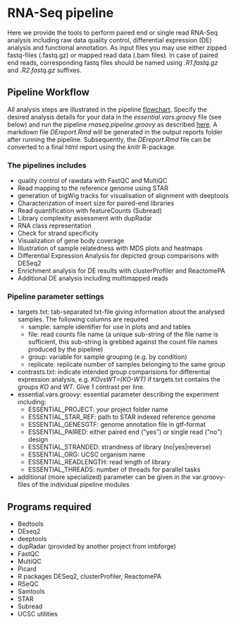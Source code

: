 # RNA-Seq pipeline
Here we provide the tools to perform paired end or single read RNA-Seq analysis including raw data quality control, differential expression (DE) analysis and functional annotation. As input files you may use either zipped fastq-files (.fastq.gz) or mapped read data (.bam files). In case of paired end reads, corresponding fastq files should be named using *.R1.fastq.gz* and *.R2.fastq.gz* suffixes.


## Pipeline Workflow
All analysis steps are illustrated in the pipeline [flowchart](https://www.draw.io/?lightbox=1&highlight=0000ff&edit=_blank&layers=1&nav=1&title=NGSpipe2go_RNAseq_pipeline.html#R7R1Zk5s489e4Knmwi%2Ft4nDOz2WSyO5OtbPYlJZCw%2BYLBATzXr%2F90AOYQNtgY8Ex2UjuDACG1Wn13ayJfLJ8%2BhGC1%2BBxA5E0kAT5N5MuJJImKJE3IPwE%2BsxZd11nDPHRh8tCm4d59QUmjkLSuXYiiwoNxEHixuyo22oHvIzsutIEwDB6LjzmBV%2FzqCsxRpeHeBl619ZsL40XSKmrm5sYNcueL5NOGlMzPAvbPeRis%2FeR7fuAjdmcJ0m6SOUYLAIPHXJN8NZEvwiCI2V%2FLpwvkEbCmEGPvXdfczYYcIj9u8sLiRdX%2F%2FXT3%2FOR9Xj7NbwX7r3%2FtaTa4%2BDmFBYIYNMllEMaLYB74wLvatJ7T%2BSLSrYCv%2FrdertLn52CFWzZvfQoC3HApksdQHD8nKw%2FWcYCbFvHSS%2B6iJzf%2Bl3Q4U5Or77k7l0%2FJt%2BjFc3rhx%2BFz7iVy%2BT1%2Fb%2FMavUrfi%2BIw%2BJmtM16H8yooE%2BhGwTq0E7g82Ld%2F339bf1xfvvz39Y%2Bv19%2Bjh%2F%2BmcoIgMQjnKN7yoJIAmkA394lkqT6gYInwGPEDIfJA7D4UERMk%2BD3PntssNP4jWWv%2But8IH53FrRF7D4s76%2Fbm%2FvrHy8003XgPwFsnn5pImodncA7dB%2FJFz5379Ib2a01Q9Dyk6J9d4r%2FmyW%2F6mhWWW%2FDAaF9pawnPcqvvAQt559lWugi8IKQPydf0P%2B6iOYEfJ%2FgkamTcIFpQpBQLKEquHNfz8p1K5CfrNL1D9658Pg8BdDEilJrtYOnaCQbNPRBFKTal21qgn43x4gUEcFNT2IZZDyiM0dNWTEjuGmpCaxLaOjU1dv2Yo1RGQoAXOSKlpIt8CPZwkVl80%2BhzpZGfY6BPB9giGUIBWzIWm8MWRTCr2KJ1gS0v3%2BLLr8K%2F%2F328vrsKlyL8%2BuH5j6l8MIt5SwylIT%2BRlaH4CXeNVfG1LzLy4RmRNPGlTfYv2c2k8dr10uFU8aBAVHpACnkopBDlx9sb9zE4%2B3O%2B%2BvLjW%2FDxXBGnEodJ9I8kXJAcdx0S%2FtgD3LcNk8OcCdMrLEDKjsmNaURBeIYfEJXVE4dXX0iTs%2FMlcH0CP3eFPBfzNtx4vp2Ns68Wm5mYsO9AuplO0ku0An5FHCk3ALLublz6TuiDCP2apbCYYQEkeHjOfypdqbQFqMCWFc1GpiVA3QKCaiqm4uiOo5qaIAlT2wRQRbbqiFDSZR0auqBrjgUdVRUECymKAnUgI6vwkUWInMJnFnFMVOczgkjS9dyNF2trhmUQfOEuLSfACIz%2FvP1wT4YuzQN8YXmBRdANRDHCq3idTirCf9%2FdnuF54j92T5iBrfa5FCcAB08qQOdiE2%2B5apCsLEKOBvWmlCK5MbDw27m9JAkQOa7vUh1CEt5Z5M771ptr1PP2AgAjSgujFbIpNZQEOlFiNQng2iMod%2FrzQ1GEGYwLCLkGPswmNyXTdh0sP1AmBDDNJ%2Fttjwl3gINPyF7HBN45HKwZSb3%2B1YXaYooFtcWoai2yztFaROlYOq6yW3jButuK%2FInp6gpreWTyTBZJRUAjbchshwoXXFu5eGMYihWQpcDJQyxtayyKJN%2F7K3AptiUfm0pqYcH0YgeB40RYRCovQjboA2wP5pCaRvr394LWsUvTKOgZG7WjB3VSa6o5DKU4bBt1rXWpSvGs4IkQPNefM5JnBSFE4RQ34wsmIyX7ghJEAW8CNbuTN%2BKT2xNJRgr5yZ5YAQizvqVt%2FKMiw%2FDEFb4waWNyG2LpK5rFTwVLWVmGhKYGRV2Fmg5EYAiKaIgSFiNFxZIMgGQw1R1bMETTAVARJB0CSVJkU9ZsQVRtLGealiqogoNFxkFkyNp5MiCVb2%2BTGGtkwcoi8PlnKn5V0akeV8qsFS0LQLQxduNB2RRZch0KlacylMo9JdXjVWwF8LnSWBEIY1hucdMGvGD405dXVBwB3nPk4lXB%2B1OYMxGMeq6EFPoE6ckSCkwmwM9pYEmcO74VrdgssFQ%2FY1D488tD9O0rnsq7P79Mv319P8vB3eWsRXWU1RausFt9jDRWodAGLh%2Fwzl%2FhSfhYEosYNcM7zs%2BoZhkPxzqhhv2%2FkYGRRt6WIe1s29fItUTecm3gnSUejJhICOepP8NDDnkrwE85HjUGOtT%2Bl5cVHhdujO4xESA9PoZgtY2DtxCRi4Z9WZQ48p5YFfiMo3mB1N%2BSWHNJLF2u0Yhi%2F0Qo%2FGL9j4RTYCpPXGhvR9QqUvZaQUu1DV3XHMlxREUxVUeVbRGopmTqjgMdxZqKGJUtyTItLFxZQFZMXVRUJBkOhIajiwKybSQpUB1G0KqZJQMQn7n9FrJaCVkRlom8zGSyN6Nzy%2F1RYaS1zNGaQ2Pe1eHgQwSgjbc2oSekZzYHISd3vlv77q81xYa1NcXUlawNIReU2cDg%2FbYpH0tMmTP5rysozHPiJJGqHTLbApr0ObkQrTwszcSdLnPWJaGXR5pUO%2Fltu5wi5RhoIticoMCXBSPuEvjEPYQBfJmTB1oIgZLxWwhsLgSmRuSTEQJXXM69xMPHGjJlzsJqI%2Fex9indQeSelruHkT6eJrvqjLJnn%2Fk9dkl3f22cYzx3SUUM4VKdVbltUXlqr6ky8kBuGnxR9ZwKuW3l08x3NHsAYdTArWxZqmBAKIuyqEhYaIVAFIGlSw6CyNEgmiITmhDaClINBe9QoBu6ZGL6AQSkmo4sQQgVU5Hso0uqmYdvI6funC0DWd1jjWXXRONogybHQYoSR12FwYMLCYLnfYY8ZN%2FKYukIKHRv8YsFIBVmzvkue43MleubFN4Fq3jWXjrLgXMnl5a2c%2Bnx8eMs6WEXPzb11mR5f3bMi%2F3p1W2ZfnC0fkuluIrFDo7nt5R%2B%2By0369W%2F%2FMPHBimNhE6wQUv3T9oFk%2BiStzZIUe3IKMYviErJ6spmXOnoLAzBc%2B6xFXkg2jJgVeMOuHZcpefTcW2Qm42gW1TnxU6MUZ60A99x5%2BuQ5mzkg454tq1RiJCgkVSGBflZ6K1mPiFltZLZdCOdQfRAMvquGUBIO3lsxi5rBTL%2BQ7XiWI0dkRt%2BGfKnXydB9wGSVYjA0sKiay08OE%2FsYVftSQbtEav4xukg8OpBWbpbC8aq2NkCywYT%2BCsNNOqTUKTHIPxJAghp3z6YU%2Bl7m9zNazukIUSM5UUtvvuuuwFiQIC1RxiYm4wggWXkrcOCF4BELrjEuOoH5HEfISIo4cXb%2FRGCv0noY5LTlXbrBTbRvXIL2Ghe7ydpiCfvLkfNyihF9iJBeGKCwQNImBFWusji%2F0SI4OQGMFg%2BjV1%2FHu2MsihpX6NWplRZ52gBHDVA1EoSWmfu7DSgcUDVSWkLxVenOnGT1MXqQgyapD6MMtVVLlnjZDLtKDpYW41HF4wC1kmatlXjKT8vG%2BohGs8uA3mmKVyDKP77gkoBTWzTv9aYCMfPkyTijhJ%2F6isMwSOFKU0iIPPAktPPZHN0aX3Fj%2BH%2FO%2FjGL3vGmjN5a6exjiFRrbGORyZLPCfx33%2BiV5eyVsNpaJZ20rEw4eT1HcSE1DJuyZzUeo1DUTWhHssPMOnxU2sPJn49kbrjkSylIclSjmM2akuylFIOvpxYmepIVuV5xZwcQLKaodWOPArkWcHjb5Saqp3XbekEpRRVOj6K7CgO9BtFEqpjjhNFxD5QZHvdhzeCIsd2U6hiaWlTZ1LH3oUKI9J6YESpQjL%2B0iGd1nlpTF06V8MOK%2BazPd7rJDZ8ppNnF6xTaZdS3sdy68OQFE3rh6QoRrckhWsw0oekKCNztXeHmnLncs6eQYmZWeX%2B69ldY4vLHUrcKqsVDTs%2Fom0lc3JFGKjtjStKDqzHNK4ct4SDlNZrGMiYwodt1ciPF2t6T1ZL2EQGlKgHiTXIQTkJNShapwgUy6HkSxdCSlxKC7JpuUvAIE9qygnSipI04J3t%2FITe4mGp5%2FgfBt0FIRfqJfGIqefi5hr%2FI4%2BH8UXg466BS1cWYWx9RFE8qVZA7AAHZIN8vIAFSgUJuH4dWWmNBA1XvL6YwG5fLy2cknh8hT2CT76s49Wa5sMEHiQoc1ahYfjmL3ucoSeZuzLIpuEynyXL6dmMu0n05%2BEpF3mETUt4XoOl6xFcu0HeAyK9TvpwX%2BpKsSirrKrN8HwPYtcQz%2FWR4blQQfUQRWsvHmmcVT5zLdo2nGN8HLqOg8Is9Bs9rTCsIlYErAq1Xob04QsZiB%2B69mKJ%2FM33x7vVj7CtVaEqw3C39dGS7FN9e8Tb2gvmI93TeGTTlGXZgedhYZHGCDH2hYC9mGyCcl49MityjzwqejGMp2vBVeX%2FxPnl8i5a3vijO22gnaq%2Bs%2F4vvko%2BScTpxICCQpdm0dxnCetdK%2FBpqPlOBd4czJS4ddyjIW1VyTxERIEaKXXbN7nw8opNa3a3hPleKzmF0BINZDuSbkuOYQFoObZkAmSqOhJMQZyKliWZJoIahrJsAMG0LUMVBc2EDrB1UVQUAxi6WvzIMXIKabQw%2Fp0t13W0cP3nH6wK7Q%2FWjDffDxZleV0HAQa90t22IdxtY9d5CzSj48fDmC2Qt0JhNLvbtlJANGwk6tAwdFs2bVGWbVWWoQmRIUBoy1PbkgQJiQCJoi7aUHdMVdaBaMqGZTqKSRZMEnTdGuFK7QBFumT8x8Yafv8XHiim9BmFIXQoJIDMlwKmksssh0FZkO%2FnACsMhFBTDBVYGQ%2FM1mMiz9jrKKZdbaq8bXI5cwHHeHmjBSZ%2BWc2zNIR6z6Di16fUa5wqtPygZFk6nEfyg78OL6%2BQl5gSo2L%2FIlPy4Y28dFS%2F%2FJHiwDixpsX0wTRwa5cTrcOwU9cnhoOnFRUz%2FbixNwQSarBkhIZYhylNSLO%2FWWAqDUf1XCsECSIf3V1Smkxrz4nSV1jqccNQZXFYzwmfEh2evzwcJSq5%2F9uSpQMokToMJWoaIdQhJao0RGuLhLFLWLaLn1eIr0W19N5SKy2rGsbK02LaQYSZ5xXqh0SVJ9WeRqmvg0aZI6RRqRNx%2FKFkYzhqTGlaHF4Z7KwxbnSPNuQin1p0T%2BNFlo8TeNY6XiylF1n61o7cidLz6mG5E425XcIHfjC34aFczEEgXof9srD2nEs7Sc5VjkuS1RFyrh3VgcYRVju6XNbUXrOTuKXVecYTulhpsMDygljHyEnlhwjKNt7btDar5c6%2FufM%2Bkkjx0O1k6O2Jiv4qiIpqGrOqd3VwsiKfAlnpVNwxBhN3DqUIH778uMrCbRpv902ETtHin6u6PUe09E4fokVhDu1pgfE6aMHA5rvzG1G8mL%2B4yvJGhnfXcPnpCU5PpvrgcKa646Rx7jTVZTFm%2FZnq4Hp1ByAI9%2FIW4Jdp%2FfckOpEKG33QFvzdkAy6PVkxT5KslC1uysD5FPzSPIcnb55caZ4CheqSAqlNA7lGWppH3WGrGao0DxGAzgP4jPUrqTHJC1NTTaqTCeSvRJwiH0T%2BnMRb9EH6yCfJYRh4MFJr8qfmz6I%2FXfKnjtFsIw9anOfkHA6Nk6CNnpSzZkzuZCowjcLh0DideJwOB0XbzsSGcjhcXv24vLpHv5pzsMstSUUbS0EvojvCv9tzLuV1JEIr8rCca6tFfDTB99W8ojgE9s%2BRxt4z4zqZcjLIxOD24EaksGOUqMdvMWWOawk%2FWp4RP1bt1YcINMhGasHUj37MRqnas14%2BHaPxMRumVOior2M29OKxGeM4ZsMY9TEbd4gKHzbRlT8gP1jy3ZoNSWT%2FeVW0tgw5CB6iJ5o0Oi9Mopzlk0VwCLSWv0vpP%2F3GPHb6Ti%2BpJIxsStAnuSL5OvP0rPtdh6vtdeDXqEvO62K15LyYRjUWsjuEDvgUfwcPXnI%2BoyFvt%2BQ8P1N5e13L3u3aRVNPJkb0LVMMlOFscoIYucsmjivD2ayvPURPSucQfit4IiefUzgS%2Bm4FIdaQprg54wH156ZbWBeZUyxMVSoZKeQneyI7EJ3clrbxjpzhIUmHpWi5XRt7a%2Be%2FM5AU6yPhX%2B8wiuNVY7UmWF5nMak4zdX8iQWF8P3mGksO1FaT1XxhSViAohrvyACWt5WL%2B4hitIryJ8M0Odv7WKePt%2Bz%2FjQxs0upo81M4qdxMi4emibMm5xyF1OLUuWjFNwEMWgN0P89M5%2By6Sx4simqVCQ96dnkzHpyNexBL5x9%2Bkyoj4BGCGIzT0klPiJlsSv%2B9e3FXKwTfbxtZLzqtD5YshQJzwweiu1LHBjPDroDLuC9KRKGmNQ16HH8ElisPibM7cUZhPJu%2FjHuc0h7jPGnTdslgkF7urAZxNHtB6kgasdOGlFcuFBEZESmzwHJSKvD4plwzvIrM%2FRaAO%2FnC7HqfoRSpH3l3vEznhxQdmsxAqzHdJUWemgYsJAAhHJ3Zqikvx3v7JwweWSlUViyJjProWZJJPSkyg9aRC2Ye%2FqcbuaArVYLRZ%2BTCjfDRWdwasfewuLNub%2B6vf7zcTOsDFyqoRegsl4%2BUDUwKj118QnMiPm5Ql3VXYRdWLbtI6sbnFolb451wiVJTpdR8bWl5HlYUSWYnnEQuchK5ghdKGq%2FJcwMcwki4SCBXkIAeRj%2FZlHNt4EbZveW6AJ1Rio8wqluK50Epe7Y7A90hXmOtLEPm7K0pNDeNFK48BQNrFESBsyLyK1fxbrM4g8uKewqIbYxxR0CuzNiRxy6Fh13qkbCrT4%2FmVvR%2Buw5NLlhO0BOVGMOvmVNly3Z8a16nrcB4s26V0Q5sQH9PByym7NvhyS88DtPFgT5cSjbkOScuM%2BdfByVb2Cij2N6AhauMnKJYPW6KL%2F9oR8LO%2BuM6Mkv5HzEGp50PbN8Y0el6riOaaJggW1aX%2BdUql2UhVpOaLeLRtMuqmf2S5fxSsxNiQZOQJMETGYMXl0HDMN7QkvEsy%2BnBvgXfiHn4knEtyydT36K7HL1qgGHtyuZNzd9N7%2BNX948r6%2F7%2BKXgOnj9%2B%2F%2FLPtKmlOT2OaOjM83Isr1zIJN%2F5vKL1k3meHDpEbRyfyDFJjat4Batnuh7RT%2FIJesKSgNEvF2uWNKYSyBFt4ks3ImoN8FGwJtfJrKjFLbONS1zreD2ynZxxvJyQrgvDFvzipipzzC0Dxy23oo34IgsnLtPLtod17%2BmJ42Js05zm1H8yksR1aWTVWTrEhhL3lPtHhqHz1o3iQbspi%2BOytOrx72ViVpal9y5C1UxcS%2FW0V4iZJTo1MJniQ38oKrVt1I1cBuvQez4nKdco3s30N%2FjCrmKWlS1fTs2WkG8uJSi6XDoBO9uoBd2oKibIegc%2BGf5yH17A5IhFuqS21UFbVQhstJn62SQ1qkm5HKB5nJRmXSyqQJrZjwr0ee3F7t8XzYOA1sslCAkKSQJ%2BLYvX26Hf4CHMQm8184n7rFbHmW70HIgekFdQc1gx4yUZ7y97W8hPPbqcnFJTjvjhHXnWp1KzNauv1nlZDT0I6UjbGcULbsQSvcxBnSL7eebfTA11E0m%2Bpv9xaVbePq6VaViRT%2BWtf7jTK4381JkK5yGALl7%2BUjNGM5IOQingnCSHpMR0ASCllQKPIXaAT6YszLRiLQRFUbKmPAtUjZnICRkSDXV2LEYo1aeC1CFSbQwLfWvtlVu8zJb%2Fd9ksTA9i9AKW1sfCGWmJQY9Roi2Y6VWi7DctyZESJO6apUNEZFWjuOhh2NbDPxf3hM6mRRoEjBiPzANRrMCz79B%2BrYEfk2PldhfF2dbbp%2FQkOhom5BEhgfG%2FCEXRshg0tHVU9MQomjJF14BUxcJvFwa3o4sPrAQkc%2BrmSkQ2evme5lOkggOCPqIDwbt%2BTQ7iYyeUW6Tjz5f3OZRhqZ4LBGK81vsvyraqYO8ur95POGXEk3MB6cgoMoMo3n8EV7tLlmf5r3t%2B4gxCWoEDeMVPuL7trSHbJ5TRp%2BkKdC%2B2%2FR5urBKAHYzkcBdQIi4M6wAySwGhilgNC5BEns9uj7hGfImlsDgvmuJpLT4HkEidV%2F8H). Specify the desired analysis details for your data in the *essential.vars.groovy* file (see below) and run the pipeline *rnaseq.pipeline.groovy* as described [here](https://github.com/imbforge/NGSpipe2go/blob/master/README.md). A markdown file *DEreport.Rmd* will be generated in the output reports folder after running the pipeline. Subsequently, the *DEreport.Rmd* file can be converted to a final html report using the *knitr* R-package.


### The pipelines includes
- quality control of rawdata with FastQC and MultiQC
- Read mapping to the reference genome using STAR
- generation of bigWig tracks for visualisation of alignment with deeptools
- Characterization of insert size for paired-end libraries
- Read quantification with featureCounts (Subread) 
- Library complexity assessment with dupRadar
- RNA class representation
- Check for strand specificity
- Visualization of gene body coverage
- Illustration of sample relatedness with MDS plots and heatmaps
- Differential Expression Analysis for depicted group comparisons with DESeq2
- Enrichment analysis for DE results with clusterProfiler and ReactomePA
- Additional DE analysis including multimapped reads


### Pipeline parameter settings
- targets.txt: tab-separated txt-file giving information about the analysed samples. The following columns are required 
  - sample: sample identifier for use in plots and and tables
  - file: read counts file name (a unique sub-string of the file name is sufficient, this sub-string is grebbed against the count file names produced by the pipeline) 
  - group: variable for sample grouping (e.g. by condition)
  - replicate: replicate number of samples belonging to the same group
- contrasts.txt: indicate intended group comparisions for differential expression analysis, e.g. *KOvsWT=(KO-WT)* if targets.txt contains the groups *KO* and *WT*. Give 1 contrast per line.  
- essential.vars.groovy: essential parameter describing the experiment including: 
  - ESSENTIAL_PROJECT: your project folder name
  - ESSENTIAL_STAR_REF: path to STAR indexed reference genome
  - ESSENTIAL_GENESGTF: genome annotation file in gtf-format
  - ESSENTIAL_PAIRED: either paired end ("yes") or single read ("no") design
  - ESSENTIAL_STRANDED: strandness of library (no|yes|reverse)
  - ESSENTIAL_ORG: UCSC organism name
  - ESSENTIAL_READLENGTH: read length of library
  - ESSENTIAL_THREADS: number of threads for parallel tasks
- additional (more specialized) parameter can be given in the var.groovy-files of the individual pipeline modules 


## Programs required
- Bedtools
- DEseq2
- deeptools
- dupRadar (provided by another project from imbforge)
- FastQC
- MultiQC
- Picard
- R packages DESeq2, clusterProfiler, ReactomePA
- RSeQC
- Samtools
- STAR
- Subread
- UCSC utilities
